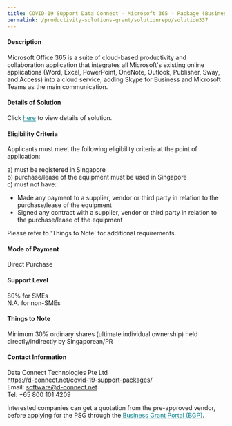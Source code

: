 ```yaml
---
title: COVID-19 Support Data Connect - Microsoft 365 - Package (Business Standard)
permalink: /productivity-solutions-grant/solutionrepo/solution337
---
```


#### Description

Microsoft Office 365 is a suite of cloud-based productivity and collaboration application that integrates all Microsoft's existing online applications (Word, Excel, PowerPoint, OneNote, Outlook, Publisher, Sway, and Access) into a cloud service, adding Skype for Business and Microsoft Teams as the main communication.


#### Details of Solution

Click <a href='https://govassist.gobusiness.gov.sg/images/psg/Data_Connect_Office_365_Annex 3_CR_wef12 May_2020_Part_1.pdf' style='color:#037e8a'>here</a> to view details of solution.

#### Eligibility Criteria

Applicants must meet the following eligibility criteria at the point of application:

a) must be registered in Singapore <br>
b) purchase/lease of the equipment must be used in Singapore <br>
c) must not have:
- Made any payment to a supplier, vendor or third party in relation to the purchase/lease of the equipment
- Signed any contract with a supplier, vendor or third party in relation to the purchase/lease of the equipment

Please refer to 'Things to Note' for additional requirements.

#### Mode of Payment
Direct Purchase

#### Support Level
80% for SMEs <br>
N.A. for non-SMEs

#### Things to Note
Minimum 30% ordinary shares (ultimate individual ownership) held directly/indirectly by Singaporean/PR

#### Contact Information
Data Connect Technologies Pte Ltd<br>https://d-connect.net/covid-19-support-packages/<br>Email: software@d-connect.net<br>Tel: +65 800 101 4209

Interested companies can get a quotation from the pre-approved vendor, before applying for the PSG through the <a target='_blank' style='color:#037e8a' href='https://www.businessgrants.gov.sg/'>Business Grant Portal (BGP)</a>.
